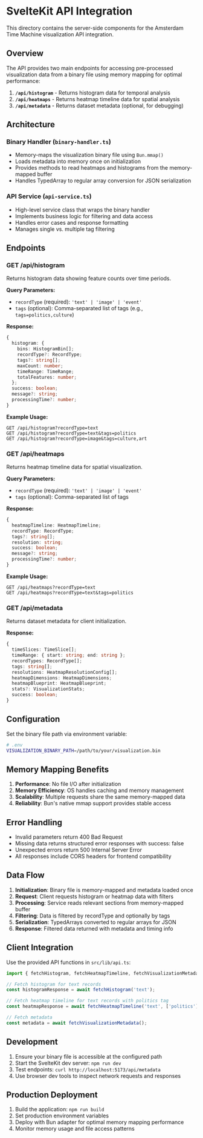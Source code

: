 # SvelteKit API Integration

This directory contains the server-side components for the Amsterdam Time Machine visualization API integration.

## Overview

The API provides two main endpoints for accessing pre-processed visualization data from a binary file using memory mapping for optimal performance:

1. **`/api/histogram`** - Returns histogram data for temporal analysis
2. **`/api/heatmaps`** - Returns heatmap timeline data for spatial analysis
3. **`/api/metadata`** - Returns dataset metadata (optional, for debugging)

## Architecture

### Binary Handler (`binary-handler.ts`)
- Memory-maps the visualization binary file using `Bun.mmap()`
- Loads metadata into memory once on initialization
- Provides methods to read heatmaps and histograms from the memory-mapped buffer
- Handles TypedArray to regular array conversion for JSON serialization

### API Service (`api-service.ts`)
- High-level service class that wraps the binary handler
- Implements business logic for filtering and data access
- Handles error cases and response formatting
- Manages single vs. multiple tag filtering

## Endpoints

### GET /api/histogram

Returns histogram data showing feature counts over time periods.

**Query Parameters:**
- `recordType` (required): `'text' | 'image' | 'event'`
- `tags` (optional): Comma-separated list of tags (e.g., `tags=politics,culture`)

**Response:**
```typescript
{
  histogram: {
    bins: HistogramBin[];
    recordType?: RecordType;
    tags?: string[];
    maxCount: number;
    timeRange: TimeRange;
    totalFeatures: number;
  };
  success: boolean;
  message?: string;
  processingTime?: number;
}
```

**Example Usage:**
```
GET /api/histogram?recordType=text
GET /api/histogram?recordType=text&tags=politics
GET /api/histogram?recordType=image&tags=culture,art
```

### GET /api/heatmaps

Returns heatmap timeline data for spatial visualization.

**Query Parameters:**
- `recordType` (required): `'text' | 'image' | 'event'`
- `tags` (optional): Comma-separated list of tags

**Response:**
```typescript
{
  heatmapTimeline: HeatmapTimeline;
  recordType: RecordType;
  tags?: string[];
  resolution: string;
  success: boolean;
  message?: string;
  processingTime?: number;
}
```

**Example Usage:**
```
GET /api/heatmaps?recordType=text
GET /api/heatmaps?recordType=text&tags=politics
```

### GET /api/metadata

Returns dataset metadata for client initialization.

**Response:**
```typescript
{
  timeSlices: TimeSlice[];
  timeRange: { start: string; end: string };
  recordTypes: RecordType[];
  tags: string[];
  resolutions: HeatmapResolutionConfig[];
  heatmapDimensions: HeatmapDimensions;
  heatmapBlueprint: HeatmapBlueprint;
  stats?: VisualizationStats;
  success: boolean;
}
```

## Configuration

Set the binary file path via environment variable:

```bash
# .env
VISUALIZATION_BINARY_PATH=/path/to/your/visualization.bin
```

## Memory Mapping Benefits

1. **Performance**: No file I/O after initialization
2. **Memory Efficiency**: OS handles caching and memory management
3. **Scalability**: Multiple requests share the same memory-mapped data
4. **Reliability**: Bun's native mmap support provides stable access

## Error Handling

- Invalid parameters return 400 Bad Request
- Missing data returns structured error responses with success: false
- Unexpected errors return 500 Internal Server Error
- All responses include CORS headers for frontend compatibility

## Data Flow

1. **Initialization**: Binary file is memory-mapped and metadata loaded once
2. **Request**: Client requests histogram or heatmap data with filters
3. **Processing**: Service reads relevant sections from memory-mapped buffer
4. **Filtering**: Data is filtered by recordType and optionally by tags
5. **Serialization**: TypedArrays converted to regular arrays for JSON
6. **Response**: Filtered data returned with metadata and timing info

## Client Integration

Use the provided API functions in `src/lib/api.ts`:

```typescript
import { fetchHistogram, fetchHeatmapTimeline, fetchVisualizationMetadata } from '$lib/api';

// Fetch histogram for text records
const histogramResponse = await fetchHistogram('text');

// Fetch heatmap timeline for text records with politics tag
const heatmapResponse = await fetchHeatmapTimeline('text', ['politics']);

// Fetch metadata
const metadata = await fetchVisualizationMetadata();
```

## Development

1. Ensure your binary file is accessible at the configured path
2. Start the SvelteKit dev server: `npm run dev`
3. Test endpoints: `curl http://localhost:5173/api/metadata`
4. Use browser dev tools to inspect network requests and responses

## Production Deployment

1. Build the application: `npm run build`
2. Set production environment variables
3. Deploy with Bun adapter for optimal memory mapping performance
4. Monitor memory usage and file access patterns